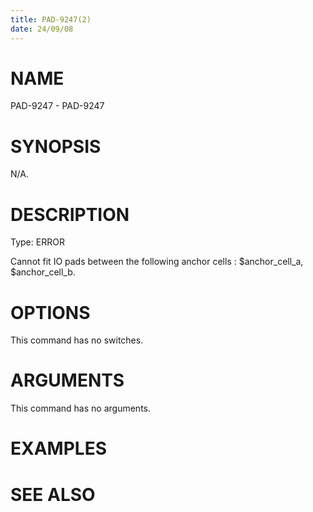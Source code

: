 ```yaml
---
title: PAD-9247(2)
date: 24/09/08
---
```


# NAME

PAD-9247 - PAD-9247

# SYNOPSIS

N/A.

# DESCRIPTION

Type: ERROR

Cannot fit IO pads between the following anchor cells : $anchor_cell_a, $anchor_cell_b.

# OPTIONS

This command has no switches.

# ARGUMENTS

This command has no arguments.

# EXAMPLES

# SEE ALSO
